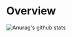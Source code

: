 # Overview
![Anurag's github stats](https://github-readme-stats.vercel.app/api?username=rougweed&count_private=true&show_icons=true&theme=nord)
